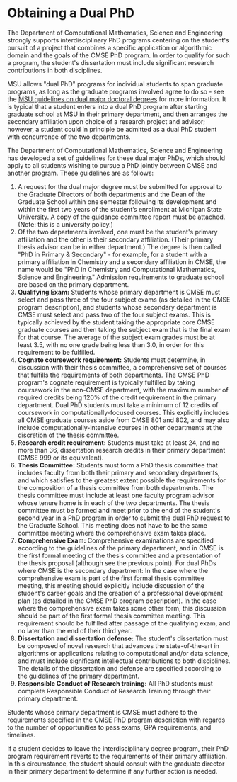 # Obtaining a Dual PhD

The Department of Computational Mathematics, Science and Engineering strongly supports interdisciplinary PhD programs centering on the student's pursuit of a project that combines a specific application or algorithmic domain and the goals of the CMSE PhD program.  In order to qualify for such a program, the student's dissertation must include significant research contributions in both disciplines. 

MSU allows "dual PhD" programs for individual students to span graduate programs, as long as the graduate programs involved agree to do so - see the [MSU guidelines on dual major doctoral degrees](https://reg.msu.edu/AcademicPrograms/Text.asp?Section=111#s407) for more information.  It is typical that a student enters into a dual PhD program after starting graduate school at MSU in their primary department, and then arranges the secondary affiliation upon choice of a research project and advisor; however, a student could in principle be admitted as a dual PhD student with concurrence of the two departments.

The Department of Computational Mathematics, Science and Engineering has developed a set of guidelines for these dual major PhDs, which should apply to all students wishing to pursue a PhD jointly between CMSE and another program.  These guidelines are as follows:

1.  A request for the dual major degree must be submitted for approval to the Graduate Directors of both departments and the Dean of the Graduate School within one semester following its development and within the first two years of the student’s enrollment at Michigan State University.  A copy of the guidance committee report must be attached.  (Note: this is a university policy.)
2. Of the two departments involved, one must be the student's primary affiliation and the other is their secondary affiliation.  (Their primary thesis advisor can be in either department.)  The degree is then called "PhD in Primary & Secondary" - for example, for a student with a primary affiliation in Chemistry and a secondary affiliation in CMSE, the name would be "PhD in Chemistry and Computational Mathematics, Science and Engineering." Admission requirements to graduate school are based on the primary department.
3. **Qualifying Exam:** Students whose primary department is CMSE must select and pass three of the four subject exams (as detailed in the CMSE program description), and students whose secondary department is CMSE must select and pass two of the four subject exams.  This is typically achieved by the student taking the appropriate core CMSE graduate courses and then taking the subject exam that is the final exam for that course.  The average of the subject exam grades must be at least 3.5, with no one grade being less than 3.0, in order for this requirement to be fulfilled. 
4. **Cognate coursework requirement:**  Students must determine, in discussion with their thesis committee, a comprehensive set of courses that fulfills the requirements of both departments.  The CMSE PhD program's cognate requirement is typically fulfilled by taking coursework in the non-CMSE department, with the maximum number of required credits being 120% of the credit requirement in the primary department.  Dual PhD students must take a minimum of 12 credits of coursework in computationally-focused courses.  This explicitly includes all CMSE graduate courses aside from CMSE 801 and 802, and may also include computationally-intensive courses in other departments at the discretion of the thesis committee.
5. **Research credit requirement:**  Students must take at least 24, and no more than 36, dissertation research credits in their primary department (CMSE 999 or its equivalent).
5. **Thesis Committee:** Students must form a PhD thesis committee that includes faculty from both their primary and secondary departments, and which satisfies to the greatest extent possible the requirements for the composition of a thesis committee from both departments.  The thesis committee must include at least one faculty program advisor whose tenure home is in each of the two departments.  The thesis committee must be formed and meet prior to the end of the student's second year in a PhD program in order to submit the dual PhD request to the Graduate School.  This meeting does not have to be the same committee meeting where the comprehensive exam takes place.
6. **Comprehensive Exam:**  Comprehensive examinations are specified according to the guidelines of the primary department, and in CMSE is the first formal meeting of the thesis committee and a presentation of the thesis proposal (although see the previous point).  For dual PhDs where CMSE is the secondary department: In the case where the comprehensive exam is part of the first formal thesis committee meeting, this meeting should explicitly include discussion of the student's career goals and the creation of a professional development plan (as detailed in the CMSE PhD program description).  In the case where the comprehensive exam takes some other form, this discussion should be part of the first formal thesis committee meeting.  This requirement should be fulfilled after passage of the qualifying exam, and no later than the end of their third year.
7. **Dissertation and dissertation defense:** The student's dissertation must be composed of novel research that advances the state-of-the-art in algorithms or applications relating to computational and/or data science, and must include significant intellectual contributions to both disciplines.  The details of the dissertation and defense are specified according to the guidelines of the primary department.
8. **Responsible Conduct of Research training:** All PhD students must complete Responsible Conduct of Research Training through their primary department.

Students whose primary department is CMSE must adhere to the requirements specified in the CMSE PhD program description with regards to the number of opportunities to pass exams, GPA requirements, and timelines.

If a student decides to leave the interdisciplinary degree program, their PhD program requirement reverts to the requirements of their primary affiliation.  In this circumstance, the student should consult with the graduate director in their primary department to determine if any further action is needed.
